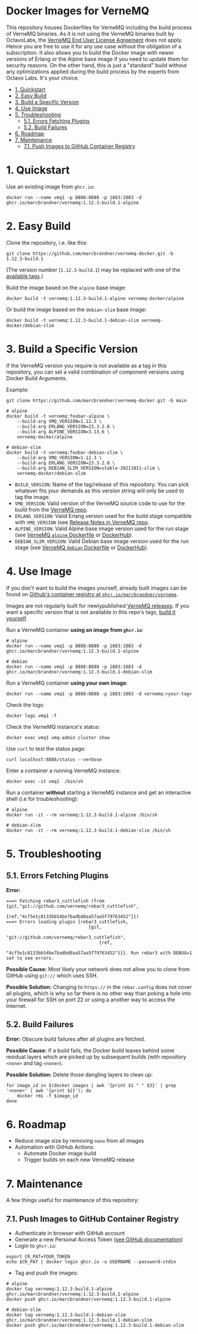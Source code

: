 Docker Images for VerneMQ
===

This repository houses Dockerfiles for VerneMQ including the build process of VerneMQ binaries. As it is not using the VerneMQ binaries built by OctavoLabs, the [VerneMQ End User License Agreement](https://vernemq.com/blog/2019/11/26/vernemq-end-user-license-agreement.html) does not apply. Hence you are free to use it for any use case without the obligation of a subscription. It also allows you to build the Docker image with newer versions of Erlang or the Alpine base image if you need to update them for security reasons. On the other hand, this is just a "standard" build without any optimizations applied during the build process by the experts from Octavo Labs. It's your choice.

<!-- TOC -->

- [1. Quickstart](#1-quickstart)
- [2. Easy Build](#2-easy-build)
- [3. Build a Specific Version](#3-build-a-specific-version)
- [4. Use Image](#4-use-image)
- [5. Troubleshooting](#5-troubleshooting)
    - [5.1. Errors Fetching Plugins](#51-errors-fetching-plugins)
    - [5.2. Build Failures](#52-build-failures)
- [6. Roadmap](#6-roadmap)
- [7. Maintenance](#7-maintenance)
    - [7.1. Push Images to GitHub Container Registry](#71-push-images-to-github-container-registry)

<!-- /TOC -->

# 1. Quickstart

Use an existing image from `ghcr.io`:
```
docker run --name vmq1 -p 8888:8888 -p 1883:1883 -d ghcr.io/marcbrandner/vernemq:1.12.3-build.1-alpine
```

# 2. Easy Build

Clone the repository, i.e. like this:
```
git clone https://github.com/marcbrandner/vernemq-docker.git -b 1.12.3-build.1
```

(The version number (`1.12.3-build.1`) may be replaced with one of the [available tags](https://github.com/marcbrandner/vernemq-docker/releases).)

Build the image based on the `alpine` base image:
```
docker build -t vernemq:1.12.3-build.1-alpine vernemq-docker/alpine
```

Or build the image based on the `debian-slim` base image:
```
docker build -t vernemq:1.12.3-build.1-debian-slim vernemq-docker/debian-slim
```

# 3. Build a Specific Version

If the VerneMQ version you require is not available as a tag in this repository, you can set a valid combination of component versions using Docker Build Arguments.

Example:
```
git clone https://github.com/marcbrandner/vernemq-docker.git -b main

# alpine
docker build -t vernemq:foobar-alpine \
    --build-arg VMQ_VERSION=1.12.3 \
    --build-arg ERLANG_VERSION=23.3.2.0 \
    --build-arg ALPINE_VERSION=3.13.6 \
    vernemq-docker/alpine

# debian-slim
docker build -t vernemq:foobar-debian-slim \
    --build-arg VMQ_VERSION=1.12.3 \
    --build-arg ERLANG_VERSION=23.3.2.0 \
    --build-arg DEBIAN_SLIM_VERSION=stable-20211011-slim \
    vernemq-docker/debian-slim
```
* `BUILD_VERSION`: Name of the tag/release of this repository. You can pick whatever fits your demands as this version string will only be used to tag the image.
* `VMQ_VERSION`: Valid version of the VerneMQ source code to use for the build from the [VerneMQ repo](https://github.com/vernemq/vernemq).
* `ERLANG_VERSION`: Valid Erlang version used for the build stage compatible with `VMQ_VERSION` (see [Release Notes in VerneMQ repo](https://github.com/vernemq/vernemq/releases).
* `ALPINE_VERSION`: Valid Alpine base image version used for the run stage (see [VerneMQ `alpine` Dockerfile](https://github.com/vernemq/docker-vernemq/blob/master/Dockerfile.alpine) or [DockerHub](https://hub.docker.com/_/alpine)).
* `DEBIAN_SLIM_VERSION`: Valid Debian base image version used for the run stage (see [VerneMQ `debian` Dockerfile](https://github.com/vernemq/docker-vernemq/blob/master/Dockerfile) or [DockerHub](https://hub.docker.com/_/debian)).

# 4. Use Image

If you don't want to build the images yourself, already built images can be found on [Github's container registry at `ghcr.io/marcbrandner/vernemq`](https://github.com/users/marcbrandner/packages/container/package/vernemq).

Images are not regularly built for newlypublished [VerneMQ releases](https://github.com/vernemq/vernemq/releases). If you want a specific version that is not available in this repo's tags, [build it yourself](#build-a-specific-version).

Run a VerneMQ container __using an image from `ghcr.io`__:
```
# alpine
docker run --name vmq1 -p 8888:8888 -p 1883:1883 -d ghcr.io/marcbrandner/vernemq:1.12.3-build.1-alpine

# debian
docker run --name vmq1 -p 8888:8888 -p 1883:1883 -d ghcr.io/marcbrandner/vernemq:1.12.3-build.1-debian-slim
```
Run a VerneMQ container __using your own image__:
```
docker run --name vmq1 -p 8888:8888 -p 1883:1883 -d vernemq:<your-tag>
```
Check the logs:
```
docker logs vmq1 -f
```
Check the VerneMQ instance's status:
```
docker exec vmq1 vmq-admin cluster show
```
Use `curl` to test the status page:
```
curl localhost:8888/status --verbose
```
Enter a container a running VerneMQ instance:
```
docker exec -it vmq1  /bin/sh
```
Run a container __without__ starting a VerneMQ instance and get an interactive shell (i.e for troubleshooting):
```
# alpine
docker run -it --rm vernemq:1.12.3-build.1-alpine /bin/sh

# debian-slim
docker run -it --rm vernemq:1.12.3-build.1-debian-slim /bin/sh
```

# 5. Troubleshooting

## 5.1. Errors Fetching Plugins

__Error:__
```
===> Fetching rebar3_cuttlefish (from {git,"git://github.com/vernemq/rebar3_cuttlefish",
                             {ref,"4cf5e1c8133bb54be7badbd8aa57aa5f79763452"}})
===> Errors loading plugin {rebar3_cuttlefish,
                               {git,
                                   "git://github.com/vernemq/rebar3_cuttlefish",
                                   {ref,
                                       "4cf5e1c8133bb54be7badbd8aa57aa5f79763452"}}}. Run rebar3 with DEBUG=1 set to see errors.
```
__Possible Cause:__ Most likely your network does not allow you to clone from GitHub using `git://` which uses SSH.

__Possible Solution:__ Changing to `https://` in the `rebar.config` does not cover all plugins, which is why so far there is no other way than poking a hole into your firewall for SSH on port 22 or using a another way to access the Internet.

## 5.2. Build Failures

__Error:__ Obscure build failures after all plugins are fetched.

__Possible Cause:__ If a build fails, the Docker build leaves behind some residual layers which are picked up by subsequent builds (with repository `<none>` and tag `<none>`).

__Possible Solution:__ Delete those dangling layers to clean up:
```
for image_id in $(docker images | awk '{print $1 " " $3}' | grep '<none>' | awk '{print $2}'); do
    docker rmi -f $image_id
done
```

# 6. Roadmap

* Reduce image size by removing `nano` from all images
* Automation with GitHub Actions:
    - Automate Docker image build
    - Trigger builds on each new VerneMQ release

# 7. Maintenance

A few things useful for maintenance of this repository:

## 7.1. Push Images to GitHub Container Registry

* Authenticate in browser with GitHub account 
* Generate a new Personal Access Token ([see GitHub documentation](https://docs.github.com/en/packages/working-with-a-github-packages-registry/))
* Login to `ghcr.io`:
```
export CR_PAT=YOUR_TOKEN
echo $CR_PAT | docker login ghcr.io -u USERNAME --password-stdin
```
* Tag and push the images:
```
# alpine
docker tag vernemq:1.12.3-build.1-alpine ghcr.io/marcbrandner/vernemq:1.12.3-build.1-alpine
docker push ghcr.io/marcbrandner/vernemq:1.12.3-build.1-alpine

# debian-slim
docker tag vernemq:1.12.3-build.1-debian-slim ghcr.io/marcbrandner/vernemq:1.12.3-build.1-debian-slim
docker push ghcr.io/marcbrandner/vernemq:1.12.3-build.1-debian-slim
```